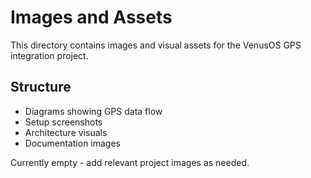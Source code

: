 # Images and Assets

This directory contains images and visual assets for the VenusOS GPS integration project.

## Structure
- Diagrams showing GPS data flow
- Setup screenshots
- Architecture visuals
- Documentation images

Currently empty - add relevant project images as needed.
